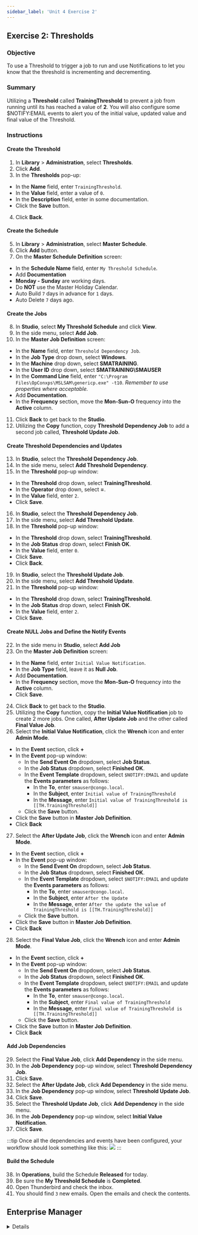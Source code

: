 ```yaml
---
sidebar_label: 'Unit 4 Exercise 2'
---
```


## Exercise 2: Thresholds

### Objective

To use a Threshold to trigger a job to run and use Notifications to let you know that the threshold is incrementing and decrementing.

### Summary

Utilizing a **Threshold** called **TrainingThreshold** to prevent a job from running until its has reached a value of **2**. You will also configure some $NOTIFY:EMAIL events to alert you of the initial value, updated value and final value of the Threshold.

### Instructions

#### Create the Threshold

1.  In **Library** > **Administration**, select **Thresholds**. 
2.  Click **Add**.
3.  In the **Thresholds** pop-up:
  * In the **Name** field, enter ```TrainingThreshold```.
  * In the **Value** field, enter a value of ```0```.
  * In the **Description** field, enter in some documentation.
  * Click the **Save** button.
4.  Click **Back**.

#### Create the Schedule
5.  In **Library** > **Administration**, select **Master Schedule**.
6.  Click **Add** button.
7.  On the **Master Schedule Definition** screen:
  * In the **Schedule Name** field, enter ```My Threshold Schedule```.
  * Add **Documentation**
  * **Monday - Sunday** are working days.
  * Do **NOT** use the Master Holiday Calendar.
  * Auto Build ```7``` days in advance for ```1``` days.
  * Auto Delete ```7``` days ago.

#### Create the Jobs

8.  In **Studio**, select **My Threshold Schedule** and click **View**.
9.  In the side menu, select **Add Job**.
10. In the **Master Job Definition** screen:
  * In the **Name** field, enter ```Threshold Dependency Job```.
  * In the **Job Type** drop down, select **Windows**.
  * In the **Machine** drop down, select **SMATRAINING**.
  * In the **User ID** drop down, select **SMATRAINING\SMAUSER**
  * In the **Command Line** field, enter ```"C:\Program Files\OpConxps\MSLSAM\genericp.exe" -t10```. *Remember to use properties where acceptable.*
  * Add **Documentation**.
  * In the **Frequency** section, move the **Mon-Sun-O** frequency into the **Active** column.
11. Click **Back** to get back to the **Studio**.
12. Utilizing the **Copy** function, copy **Threshold Dependency Job** to add a second job called, **Threshold Update Job**.

#### Create Threshold Dependencies and Updates

13. In **Studio**, select the **Threshold Dependency Job**.
14. In the side menu, select **Add Threshold Dependency**.
15. In the **Threshold** pop-up window:
  * In the **Threshold** drop down, select **TrainingThreshold**.
  * In the **Operator** drop down, select **=**.
  * In the **Value** field, enter ```2```.
  * Click **Save**.
16. In **Studio**, select the **Threshold Dependency Job**.
17. In the side menu, select **Add Threshold Update**.
18. In the **Threshold** pop-up window:
  * In the **Threshold** drop down, select **TrainingThreshold**.
  * In the **Job Status** drop down, select **Finish OK**.
  * In the **Value** field, enter ```0```.
  * Click **Save**.
  * Click **Back**.
19. In **Studio**, select the **Threshold Update Job**.
20. In the side menu, select **Add Threshold Update**.
21. In the **Threshold** pop-up window:
  * In the **Threshold** drop down, select **TrainingThreshold**.
  * In the **Job Status** drop down, select **Finish OK**.
  * In the **Value** field, enter ```2```.
  * Click **Save**.

#### Create NULL Jobs and Define the Notify Events

22. In the side menu in **Studio**, select **Add Job**
23. On the **Master Job Definition** screen:
  * In the **Name** field, enter ```Initial Value Notification```.
  * In the **Job Type** field, leave it as **Null Job**.
  * Add **Documentation**.
  * In the **Frequency** section, move the **Mon-Sun-O** frequency into the **Active** column.
  * Click **Save**.
24. Click **Back** to get back to the **Studio**. 
25. Utilizing the **Copy** function, copy the **Initial Value Notification** job to create 2 more jobs. One called, **After Update Job** and the other called **Final Value Job**.
26. Select the **Initial Value Notification**, click the **Wrench** icon and enter **Admin Mode**. 
  * In the **Event** section, click **+**
  * In the **Event** pop-up window:
    * In the **Send Event On** dropdown, select **Job Status**.
    * In the **Job Status** dropdown, select **Finished OK**.
    * In the **Event Template** dropdown, select ```$NOTIFY:EMAIL``` and update the **Events parameters** as follows:
	  * In the **To**, enter ```smauser@congo.local```.
	  * In the **Subject**, enter ```Initial value of TrainingThreshold```
	  * In the **Message**, enter ```Initial value of TrainingThreshold is [[TH.TrainingThreshold]]```
    * Click the **Save** button.
  * Click the **Save** button in **Master Job Definition**.
  * Click **Back**
27. Select the **After Update Job**, click the **Wrench** icon and enter **Admin Mode**. 
  * In the **Event** section, click **+**
  * In the **Event** pop-up window:
    * In the **Send Event On** dropdown, select **Job Status**.
    * In the **Job Status** dropdown, select **Finished OK**.
    * In the **Event Template** dropdown, select ```$NOTIFY:EMAIL``` and update the **Events parameters** as follows:
	  * In the **To**, enter ```smauser@congo.local```.
	  * In the **Subject**, enter ```After the Update```
	  * In the **Message**, enter ```After the update the value of TrainingThreshold is [[TH.TrainingThreshold]]```
    * Click the **Save** button.
  * Click the **Save** button in **Master Job Definition**.
  * Click **Back**
28. Select the **Final Value Job**, click the **Wrench** icon and enter **Admin Mode**. 
  * In the **Event** section, click **+**
  * In the **Event** pop-up window:
    * In the **Send Event On** dropdown, select **Job Status**.
    * In the **Job Status** dropdown, select **Finished OK**.
    * In the **Event Template** dropdown, select ```$NOTIFY:EMAIL``` and update the **Events parameters** as follows:
	  * In the **To**, enter ```smauser@congo.local```.
	  * In the **Subject**, enter ```Final value of TrainingThreshold```
	  * In the **Message**, enter ```Final value of TrainingThreshold is [[TH.TrainingThreshold]]```
    * Click the **Save** button.
  * Click the **Save** button in **Master Job Definition**.
  * Click **Back**

#### Add Job Dependencies

29. Select the **Final Value Job**, click **Add Dependency** in the side menu.
30. In the **Job Dependency** pop-up window, select **Threshold Dependency Job**.
31. Click **Save**.
32. Select the **After Update Job**, click **Add Dependency** in the side menu.
33. In the **Job Dependency** pop-up window, select **Threshold Update Job**.
34. Click **Save**.
35. Select the **Threshold Update Job**, click **Add Dependency** in the side menu.
36. In the **Job Dependency** pop-up window, select **Initial Value Notification**.
37. Click **Save**.

:::tip
Once all the dependencies and events have been configured, your workflow should look something like this:
![](../static/imgbasic/Threshold_Schedule_Image.png)
:::

#### Build the Schedule

38. In **Operations**, build the Schedule **Released** for today.
39. Be sure the **My Threshold Schedule** is **Completed**.
40. Open Thunderbird and check the inbox.
41. You should find ```3``` new emails. Open the emails and check the contents.



## Enterprise Manager

<details>

:::tip [Walkthrough Video - Unit 4 Exercise 2](../static/videobasic/U4E2.mp4)

:::

1.	Create the Threshold.
	* Under the **Administration** topic, Double-Click on **Thresholds**. 
	* Click the **Add** button on the Thresholds toolbar.
	* In the Name textbox, type **TrainingThreshold**, type some documentation and in the **Threshold** textbox enter a value of ```0```.
	* Click the **Save** button on the Thresholds toolbar. Close the Thresholds tab.
2.	Create the Schedule and Jobs.
	* Under the **Administration** topic, Double-Click **Schedule Master**.
	* Click the **Add** button on the **Schedule Master** toolbar.
	* Add a new Schedule called **My Threshold Schedule**.
	* Use these settings for the Schedule:
		* Monday through Sunday are working days.
		* Do **NOT** use the Master Holiday Calendar.
		* Auto Build ```7``` days in advance for ```1``` days.
		* Auto Delete ```7``` days ago.
	* Do not forget to add **Documentation** to your Schedule.
	* Close the **Schedule Master** and open the **Job Master** to add your Jobs.
	* Select the **My Threshold Schedule**.
	* Click the **Add** button on the Job Master toolbar.
	* Add a new Job named **Threshold Dependency Job** have it run the following:
		* Program: ```Genericp.exe``` program to run for ```10``` seconds.   
        :::note
        If using Ctrl+F, do not select a command line that is using a Schedule or Job Instance Property 
        :::
	    * Machine: ```SMATraining```
		* User: ```SMATRAINING\SMAUSER```
		* Frequency: ```Example-Mon-Sun-O```
		* Also do not forget to add **Documentation**.
3.	Create the Threshold Dependency.
	* Click on the **Dependencies** tab.
	* Click on the **Threshold/Resource Dependency** tab.
	* In the **Threshold/Resource Dependency** frame, click the **Add** button.
	* In the **Threshold/Resource** drop-down list, select **TrainingThreshold**.
	* In the **Operator** drop-down list, select ```=``` (**equals symbol**).
	* In the **Value** textbox, type ```2```.
	* Click the **OK** button.
4.	Create a Threshold/Resource Update:
	* Click on the **Threshold/Resource Update** tab.
	* In the **Threshold/Resource Update** frame, click the **Add** button.
	* Select **TrainingThreshold** from the drop-down list.
	* In the **Job Status** drop-down list, select **Finished OK**.
	* In the **Value** textbox, type ```0```.
	* Click **OK**.
5.	Click the **Add** button on the **Job Master** toolbar to add another Job.
6.	Name the Job as **Threshold Update Job**.
	* Program: ```Genericp.exe``` program to run for ```10``` seconds 
	* Machine: ```SMATraining```
	* User: ```SMATRAINING\SMAUSER```
	* Frequency: ```Example-Mon-Sun-O```
	* Also do not forget to add **Documentation**.
7.	Create a Threshold/Resource Update:
	* Click on the **Threshold/Resource Update** tab.
	* In the **Threshold/Resource Update** frame, click the **Add** button.
	* Select **TrainingThreshold** from the drop-down list.
	* In the **Job Status** drop-down list, select **Finished OK**.
	* In the **Value** textbox, type ```2```.
8.	Add a Null Job to the Schedule to send a notification with the initial value of the Threshold.
	* Click the **Add** button on the **Job Master** toolbar.
	* Name the Job as **Threshold Initial Value Job** and 
	* Frequency: **Mon-Sun-O**
	* Click the **Events** tab and click the **Add** button in the **Events** frame.
	* Select the **Job Status** radio button.
	* Click **Next**.
	* Select **Finished OK** from the **Job Status** drop-down list.
	* Click **Next**.
	* Select the ```$NOTIFY:EMAIL``` Event from the **Event Template** drop-down list.
	* Update the **Events parameters** as follows:
		* ```smauser@congo.local,,,Initial value of TrainingThreshold,Initial value of TrainingThreshold is [[TH.TrainingThreshold]]```

	* Click **Finish**.
9.	Add a second Null Job to the Schedule to send a notification with the value of the Threshold after it is updated to ```2```.
	* Be sure you have the **Threshold Initial Value Job** selected. 
	* Click the **Copy** button (fourth button from the right) on the **Job Master** toolbar to copy this Job.
	* Name the new Job as **Threshold After Update Job**.
	* Go to the **Events** tab and change the **Event** to the following:
		* ```smauser@congo.local,,,After the update,After the update the value of TrainingThreshold is [[TH.TrainingThreshold]]```
10.	Add a third Null Job to the Schedule to send a notification with the final value of the Threshold.
	* Be sure you have the **Threshold After Update Job** selected. 
	* Click the **Copy** button (fourth button from the right) on the **Job Master** toolbar to copy this Job.
	* Name the new Job as **Threshold Final Value Job**.
	* Go to the **Events** tab and change the **Event** to the following:
		* ```smauser@congo.local,,,Final value of TrainingThreshold,Final value of TrainingThreshold is [[TH.TrainingThreshold]]```
11.	Close the Job Master and the Schedule Master (if open).
12.	Open Workflow Designer to set Dependencies.
	* Select the **My Threshold Schedule** from the Select Schedule frame.

![](../static/imgbasic/414.png)

13.	**Build** the Schedule **Released** for today.
	* Open one of the operations views (**List** or **Matrix**) or use **Solution Manager**. 
14.	Be sure the **My Threshold Schedule** is **Completed**.
15.	Open Thunderbird and check the inbox.
16.	You should find ```3``` new emails. Open the emails and check the contents.

</details>